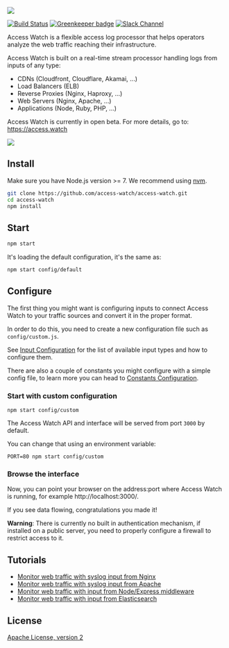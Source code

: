 ![](https://access.watch/assets/img/access-watch-banner-3.png)

[![Build Status](https://travis-ci.org/access-watch/access-watch.svg?branch=master)](https://travis-ci.org/access-watch/access-watch)
[![Greenkeeper badge](https://badges.greenkeeper.io/access-watch/access-watch.svg)](https://greenkeeper.io/)
[![Slack Channel](http://slack.access.watch/badge.svg)](http://slack.access.watch/)

Access Watch is a flexible access log processor that helps operators analyze the web traffic reaching their infrastructure.

Access Watch is built on a real-time stream processor handling logs from inputs of any type:

 * CDNs (Cloudfront, Cloudflare, Akamai, ...)
 * Load Balancers (ELB)
 * Reverse Proxies (Nginx, Haproxy, ...)
 * Web Servers (Nginx, Apache, ...)
 * Applications (Node, Ruby, PHP, ...)

Access Watch is currently in open beta. For more details, go to: https://access.watch

![](https://access.watch/assets/img/access-watch-metrics.png)

## Install

Make sure you have Node.js version >= 7. We recommend using [nvm](https://github.com/creationix/nvm).

```bash
git clone https://github.com/access-watch/access-watch.git
cd access-watch
npm install
```

## Start

```bash
npm start
```

It's loading the default configuration, it's the same as:

```bash
npm start config/default
```

## Configure

The first thing you might want is configuring inputs to connect Access Watch to your traffic sources and convert it in the proper format.

In order to do this, you need to create a new configuration file such as `config/custom.js`.

See [Input Configuration](./docs/input.md) for the list of available input types and how to configure them.

There are also a couple of constants you might configure with a simple config file, to learn more you can head to [Constants Configuration](./docs/configuration.md).

### Start with custom configuration

```shell
npm start config/custom
```

The Access Watch API and interface will be served from port `3000` by default.

You can change that using an environment variable:

```shell
PORT=80 npm start config/custom
```

### Browse the interface

Now, you can point your browser on the address:port where Access Watch is running, for example http://localhost:3000/.

If you see data flowing, congratulations you made it!

**Warning**: There is currently no built in authentication mechanism, if installed on a public server, you need to properly configure a firewall to restrict access to it.

## Tutorials

 - [Monitor web traffic with syslog input from Nginx](https://access.watch/documentation/nginx)
 - [Monitor web traffic with syslog input from Apache](https://access.watch/documentation/apache)
 - [Monitor web traffic with input from Node/Express middleware](https://access.watch/documentation/express)
 - [Monitor web traffic with input from Elasticsearch](https://access.watch/documentation/elasticsearch)

## License

[Apache License, version 2](LICENSE)
